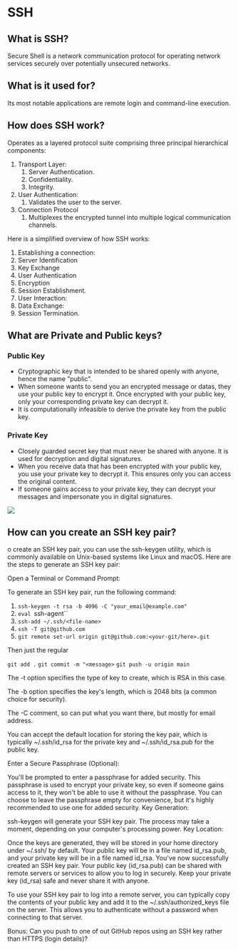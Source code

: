 # SSH

## What is SSH? 

Secure Shell is a network communication protocol for operating network services securely over potentially unsecured networks.

## What is it used for?

Its most notable applications are remote login and command-line execution.

## How does SSH work?

Operates as a layered protocol suite comprising three principal hierarchical components:
1. Transport Layer:
   1. Server Authentication.
   2. Confidentiality.
   3. Integrity.
2. User Authentication:
   1. Validates the user to the server.
3. Connection Protocol
    1. Multiplexes the encrypted tunnel into multiple logical communication channels.

Here is a simplified overview of how SSH works:

1. Establishing a connection:
2. Server Identification
3. Key Exchange
4. User Authentication
5. Encryption
6. Session Establishment.
7. User Interaction:
8. Data Exchange:
9. Session Termination.

## What are Private and Public keys?

### Public Key

- Cryptographic key that is intended to be shared openly with anyone, hence the name "public".
- When someone wants to send you an encrypted message or datas, they use your public key to encrypt it. Once encrypted with your public key, only your corresponding private key can decrypt it.
- It is computationally infeasible to derive the private key from the public key.

### Private Key

- Closely guarded secret key that must never be shared with anyone. It is used for decryption and digital signatures.
- When you receive data that has been encrypted with your public key, you use your private key to decrypt it. This ensures only you can access the original content.
- If someone gains access to your private key, they can decrypt your messages and impersonate you in digital signatures.

![](C:\Users\Andre\Pictures\encryption.png)

## How can you create an SSH key pair?

o create an SSH key pair, you can use the ssh-keygen utility, which is commonly available on Unix-based systems like Linux and macOS. Here are the steps to generate an SSH key pair:

Open a Terminal or Command Prompt:

To generate an SSH key pair, run the following command:

[//]: # (```git config --global url."git@github.com:".insteadOf "https://github.com/"```)

1. `ssh-keygen -t rsa -b 4096 -C "your_email@example.com"`
2. `eval `ssh-agent``
3. `ssh-add ~/.ssh/<file-name>`
4. `ssh -T git@github.com`
5. `git remote set-url origin git@github.com:<your-git/here>.git`

Then just the regular

`git add .`
`git commit -m "<message>`
`git push -u origin main`



The -t option specifies the type of key to create, which is RSA in this case.

The -b option specifies the key's length, which is 2048 bits (a common choice for security).

The -C comment, so can put what you want there, but mostly for email address.

You can accept the default location for storing the key pair, which is typically ~/.ssh/id_rsa for the private key and ~/.ssh/id_rsa.pub for the public key.

Enter a Secure Passphrase (Optional):

You'll be prompted to enter a passphrase for added security. This passphrase is used to encrypt your private key, so even if someone gains access to it, they won't be able to use it without the passphrase.
You can choose to leave the passphrase empty for convenience, but it's highly recommended to use one for added security.
Key Generation:

ssh-keygen will generate your SSH key pair. The process may take a moment, depending on your computer's processing power.
Key Location:

Once the keys are generated, they will be stored in your home directory under ~/.ssh/ by default.
Your public key will be in a file named id_rsa.pub, and your private key will be in a file named id_rsa.
You've now successfully created an SSH key pair. Your public key (id_rsa.pub) can be shared with remote servers or services to allow you to log in securely. Keep your private key (id_rsa) safe and never share it with anyone.

To use your SSH key pair to log into a remote server, you can typically copy the contents of your public key and add it to the ~/.ssh/authorized_keys file on the server. This allows you to authenticate without a password when connecting to that server.



Bonus: Can you push to one of out GitHub repos using an SSH key rather than HTTPS (login details)?